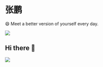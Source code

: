 # 张鹏

😄 Meet a better version of yourself every day.

![](https://komarev.com/ghpvc/?username=gh-zhangpeng)

## Hi there 👋

![](https://img.zhangpeng.site/wechat/qrcode.jpg)


<!-- [![zhangpeng's GitHub stats](https://github-readme-stats.vercel.app/api?username=gh-zhangpeng&hide=stars,prs,issues,contribs)](https://github.com/anuraghazra/github-readme-stats) -->

<!--
**gh-zhangpeng/gh-zhangpeng** is a ✨ _special_ ✨ repository because its `README.md` (this file) appears on your GitHub profile.

Here are some ideas to get you started:

- 🔭 I’m currently working on ...
- 🌱 I’m currently learning ...
- 👯 I’m looking to collaborate on ...
- 🤔 I’m looking for help with ...
- 💬 Ask me about ...
- 📫 How to reach me: ...
- 😄 Pronouns: ...
- ⚡ Fun fact: ...
-->
